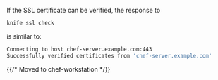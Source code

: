 If the SSL certificate can be verified, the response to

```bash
knife ssl check
```

is similar to:

```bash
Connecting to host chef-server.example.com:443
Successfully verified certificates from 'chef-server.example.com'
```

{{/* Moved to chef-workstation */}}
